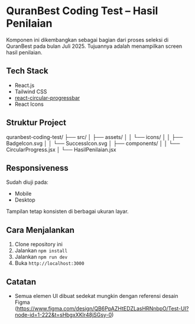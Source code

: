 
# QuranBest Coding Test – Hasil Penilaian

Komponen ini dikembangkan sebagai bagian dari proses seleksi di QuranBest pada bulan Juli 2025. Tujuannya adalah menampilkan screen hasil penilaian.

## Tech Stack
- React.js
- Tailwind CSS
- [react-circular-progressbar](https://www.npmjs.com/package/react-circular-progressbar)
- React Icons

## Struktur Project

quranbest-coding-test/
├── src/
│   ├── assets/
│   │   └── icons/
│   │       ├── BadgeIcon.svg
│   │       └── SuccessIcon.svg
│   ├── components/
│   │   └── CircularProgress.jsx
│   └── HasilPenilaian.jsx


## Responsiveness
Sudah diuji pada:
- Mobile
- Desktop

Tampilan tetap konsisten di berbagai ukuran layar.


## Cara Menjalankan
1. Clone repository ini
2. Jalankan `npm install`
3. Jalankan `npm run dev`
4. Buka `http://localhost:3000`

## Catatan
- Semua elemen UI dibuat sedekat mungkin dengan referensi desain Figma (https://www.figma.com/design/QB6PpAZHtEDZLasHRNnbpO/Test-UI?node-id=1-222&t=sHbgxXKlr48jSGsy-0)
